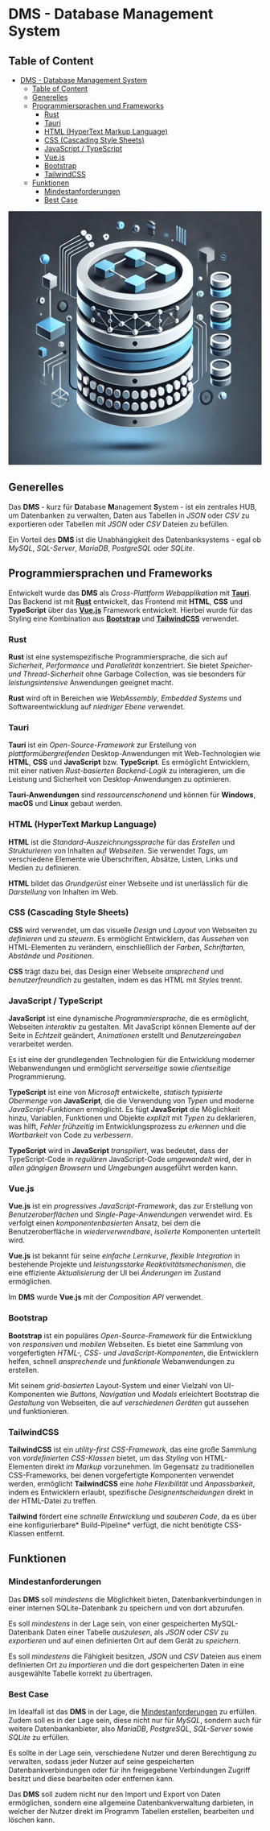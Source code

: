 
# DMS - Database Management System

Table of Content
---

- [DMS - Database Management System](#dms---database-management-system)
  - [Table of Content](#table-of-content)
  - [Generelles](#generelles)
  - [Programmiersprachen und Frameworks](#programmiersprachen-und-frameworks)
    - [Rust](#rust)
    - [Tauri](#tauri)
    - [HTML (HyperText Markup Language)](#html-hypertext-markup-language)
    - [CSS (Cascading Style Sheets)](#css-cascading-style-sheets)
    - [JavaScript / TypeScript](#javascript--typescript)
    - [Vue.js](#vuejs)
    - [Bootstrap](#bootstrap)
    - [TailwindCSS](#tailwindcss)
  - [Funktionen](#funktionen)
    - [Mindestanforderungen](#mindestanforderungen)
    - [Best Case](#best-case)

![alt text](src/assets/dms-logo.jpg)

## Generelles
Das **DMS** - kurz für **D**atabase **M**anagement **S**ystem - ist ein zentrales HUB, um Datenbanken zu verwalten, Daten aus Tabellen in *JSON* oder *CSV* zu exportieren oder Tabellen mit *JSON* oder *CSV* Dateien zu befüllen.

Ein Vorteil des **DMS** ist die Unabhängigkeit des Datenbanksystems - egal ob *MySQL*, *SQL-Server*, *MariaDB*, *PostgreSQL* oder *SQLite*.

## Programmiersprachen und Frameworks
Entwickelt wurde das **DMS** als *Cross-Plattform Webapplikation* mit **[Tauri](https://tauri.app)**.
Das Backend ist mit **[Rust](https://www.rust-lang.org)** entwickelt, das Frontend mit **HTML**, **CSS** und **TypeScript** über das **[Vue.js](https://vuejs.org)** Framework entwickelt. Hierbei wurde für das Styling eine Kombination aus **[Bootstrap](https://getbootstrap.com)** und **[TailwindCSS](https://tailwindcss.com)** verwendet.

### Rust
**Rust** ist eine systemspezifische Programmiersprache, die sich auf *Sicherheit*, *Performance* und *Parallelität* konzentriert. Sie bietet *Speicher- und Thread-Sicherheit* ohne Garbage Collection, was sie besonders für *leistungsintensive* Anwendungen geeignet macht.

**Rust** wird oft in Bereichen wie *WebAssembly*, *Embedded* *Systems* und Softwareentwicklung auf *niedriger* *Ebene* verwendet.

### Tauri
**Tauri** ist ein *Open-Source-Framework* zur Erstellung von *plattformübergreifenden* Desktop-Anwendungen mit Web-Technologien wie **HTML**, **CSS** und **JavaScript** bzw. **TypeScript**. Es ermöglicht Entwicklern, mit einer nativen *Rust-basierten Backend-Logik* zu interagieren, um die Leistung und Sicherheit von Desktop-Anwendungen zu optimieren.

**Tauri-Anwendungen** sind *ressourcenschonend* und können für **Windows**, **macOS** und **Linux** gebaut werden.

### HTML (HyperText Markup Language)
**HTML** ist die *Standard-Auszeichnungssprache* für das *Erstellen* und *Strukturieren* von Inhalten auf *Webseiten*. Sie verwendet *Tags*, um verschiedene Elemente wie Überschriften, Absätze, Listen, Links und Medien zu definieren.

**HTML** bildet das *Grundgerüst* einer Webseite und ist unerlässlich für die *Darstellung* von Inhalten im Web.

### CSS (Cascading Style Sheets)
**CSS** wird verwendet, um das visuelle *Design* und *Layout* von Webseiten zu *definieren* und zu *steuern*. Es ermöglicht Entwicklern, das *Aussehen* von HTML-Elementen zu verändern, einschließlich der *Farben*, *Schriftarten*, *Abstände* und *Positionen*.

**CSS** trägt dazu bei, das Design einer Webseite *ansprechend* und *benutzerfreundlich* zu gestalten, indem es das HTML mit *Styles* trennt.

### JavaScript / TypeScript
**JavaScript** ist eine dynamische *Programmiersprache*, die es ermöglicht, Webseiten *interaktiv* zu gestalten. Mit JavaScript können Elemente auf der Seite in *Echtzeit* geändert, *Animationen* erstellt und *Benutzereingaben* verarbeitet werden.

Es ist eine der grundlegenden Technologien für die Entwicklung moderner Webanwendungen und ermöglicht *serverseitige* sowie *clientseitige* Programmierung.

**TypeScript** ist eine von *Microsoft* entwickelte, *statisch* *typisierte* *Obermenge* von **JavaScript**, die die Verwendung von *Typen* und moderne *JavaScript-Funktionen* ermöglicht. Es fügt **JavaScript** die Möglichkeit hinzu, Variablen, Funktionen und Objekte *explizit* mit *Typen* zu deklarieren, was hilft, *Fehler* *frühzeitig* im Entwicklungsprozess zu *erkennen* und die *Wartbarkeit* von Code zu *verbessern*.

**TypeScript** wird in **JavaScript** *transpiliert*, was bedeutet, dass der TypeScript-Code in *regulären* JavaScript-Code *umgewandelt* wird, der in *allen* *gängigen* *Browsern* und *Umgebungen* ausgeführt werden kann.

### Vue.js
**Vue.js** ist ein *progressives JavaScript-Framework*, das zur Erstellung von *Benutzeroberflächen* und *Single-Page-Anwendungen* verwendet wird. Es verfolgt einen *komponentenbasierten* Ansatz, bei dem die Benutzeroberfläche in *wiederverwendbare*, *isolierte* Komponenten unterteilt wird.

**Vue.js** ist bekannt für seine *einfache Lernkurve*, *flexible Integration* in bestehende Projekte und *leistungsstarke Reaktivitätsmechanismen*, die eine effiziente *Aktualisierung* der UI bei *Änderungen* im Zustand ermöglichen.

Im **DMS** wurde **Vue.js** mit der *Composition API* verwendet.

### Bootstrap
**Bootstrap** ist ein populäres *Open-Source-Framework* für die Entwicklung von *responsiven* und *mobilen* Webseiten. Es bietet eine Sammlung von vorgefertigten *HTML-, CSS- und JavaScript-Komponenten*, die Entwicklern helfen, schnell *ansprechende* und *funktionale* Webanwendungen zu erstellen.

Mit seinem *grid-basierten* Layout-System und einer Vielzahl von UI-Komponenten wie *Buttons*, *Navigation* und *Modals* erleichtert Bootstrap die *Gestaltung* von Webseiten, die auf *verschiedenen Geräten* gut aussehen und funktionieren.

### TailwindCSS
**TailwindCSS** ist ein *utility-first CSS-Framework*, das eine große Sammlung von *vordefinierten* *CSS-Klassen* bietet, um das *Styling* von HTML-Elementen direkt *im Markup* vorzunehmen. Im Gegensatz zu traditionellen CSS-Frameworks, bei denen vorgefertigte Komponenten verwendet werden, ermöglicht **TailwindCSS** eine *hohe* *Flexibilität* und *Anpassbarkeit*, indem es Entwicklern erlaubt, spezifische *Designentscheidungen* direkt in der HTML-Datei zu treffen.

**Tailwind** fördert eine *schnelle* *Entwicklung* und *sauberen* *Code*, da es über eine konfigurierbare* Build-Pipeline* verfügt, die nicht benötigte CSS-Klassen entfernt.

## Funktionen

### Mindestanforderungen
Das **DMS** soll *mindestens* die Möglichkeit bieten, Datenbankverbindungen in einer internen SQLite-Datenbank zu speichern und von dort abzurufen.

Es soll *mindestens* in der Lage sein, von einer gespeicherten MySQL-Datenbank Daten einer Tabelle *auszulesen*, als *JSON* oder *CSV* zu *exportieren* und auf einen definierten Ort auf dem Gerät zu *speichern*.

Es soll *mindestens* die Fähigkeit besitzen, *JSON* und *CSV* Dateien aus einem definierten Ort zu *importieren* und die dort gespeicherten Daten in eine ausgewählte Tabelle korrekt zu übertragen.

### Best Case
Im Idealfall ist das **DMS** in der Lage, die [Mindestanforderungen](#mindestanforderungen) zu erfüllen.
Zudem soll es in der Lage sein, diese nicht nur für *MySQL*, sondern auch für weitere Datenbankanbieter,
also *MariaDB*, *PostgreSQL*, *SQL-Server* sowie *SQLite* zu erfüllen.

Es sollte in der Lage sein, verschiedene Nutzer und deren Berechtigung zu verwalten, sodass jeder Nutzer auf seine gespeicherten Datenbankverbindungen oder für ihn freigegebene Verbindungen Zugriff besitzt und diese bearbeiten oder entfernen kann.

Das **DMS** soll zudem nicht nur den Import und Export von Daten ermöglichen, sondern eine allgemeine Datenbankverwaltung darbieten, in welcher der Nutzer direkt im Programm Tabellen erstellen, bearbeiten und löschen kann.
